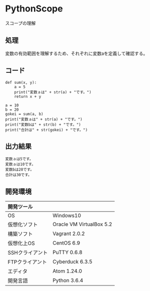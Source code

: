 # PythonScope
スコープの理解

## 処理
変数の有効範囲を理解するため、それぞれに変数aを定義して確認する。

## コード
```
def sum(x, y):
    a = 5
    print("変数ａは" + str(a) + "です。")
    return x + y

a = 10
b = 20
gokei = sum(a, b)
print("変数ａは" + str(a) + "です。")
print("変数bは" + str(b) + "です。")
print("合計は" + str(gokei) + "です。")
```

## 出力結果  
```
変数ａは5です。
変数ａは10です。
変数bは20です。
合計は30です。
```
  
## 開発環境
| 開発ツール |  |
|:-|:-|
| OS | Windows10 |
| 仮想化ソフト | Oracle VM VirtualBox 5.2 |
| 構築ソフト | Vagrant 2.0.2 |
| 仮想化上OS | CentOS 6.9 |
| SSHクライアント | PuTTY 0.6.8 |
| FTPクライアント | Cyberduck 6.3.5 |
| エディタ | Atom 1.24.0 |
| 開発言語 | Python 3.6.4 |
